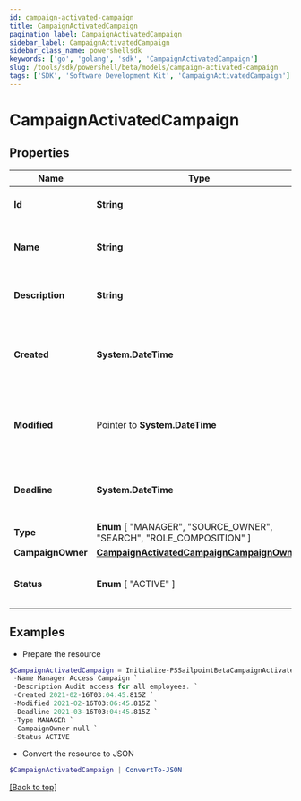 ```yaml
---
id: campaign-activated-campaign
title: CampaignActivatedCampaign
pagination_label: CampaignActivatedCampaign
sidebar_label: CampaignActivatedCampaign
sidebar_class_name: powershellsdk
keywords: ['go', 'golang', 'sdk', 'CampaignActivatedCampaign'] 
slug: /tools/sdk/powershell/beta/models/campaign-activated-campaign
tags: ['SDK', 'Software Development Kit', 'CampaignActivatedCampaign']
---
```



# CampaignActivatedCampaign

## Properties

Name | Type | Description | Notes
------------ | ------------- | ------------- | -------------
**Id** |  **String** | Unique ID for the campaign. | 
**Name** |  **String** | The human friendly name of the campaign. | 
**Description** |  **String** | Extended description of the campaign. | 
**Created** |  **System.DateTime** | The date and time the campaign was created. | 
**Modified** |  Pointer to **System.DateTime** | The date and time the campaign was last modified. | [optional] 
**Deadline** |  **System.DateTime** | The date and time the campaign is due. | 
**Type** |   **Enum** [  "MANAGER",    "SOURCE_OWNER",    "SEARCH",    "ROLE_COMPOSITION" ] | The type of campaign. | 
**CampaignOwner** |  [**CampaignActivatedCampaignCampaignOwner**](campaign-activated-campaign-campaign-owner) |  | 
**Status** |   **Enum** [  "ACTIVE" ] | The current status of the campaign. | 

## Examples

- Prepare the resource
```powershell
$CampaignActivatedCampaign = Initialize-PSSailpointBetaCampaignActivatedCampaign  -Id 2c91808576f886190176f88cac5a0010 `
 -Name Manager Access Campaign `
 -Description Audit access for all employees. `
 -Created 2021-02-16T03:04:45.815Z `
 -Modified 2021-02-16T03:06:45.815Z `
 -Deadline 2021-03-16T03:04:45.815Z `
 -Type MANAGER `
 -CampaignOwner null `
 -Status ACTIVE
```

- Convert the resource to JSON
```powershell
$CampaignActivatedCampaign | ConvertTo-JSON
```


[[Back to top]](#) 

